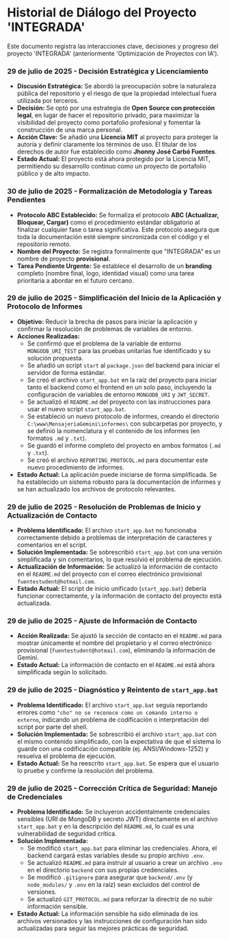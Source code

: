 # Historial de Diálogo del Proyecto 'INTEGRADA'

Este documento registra las interacciones clave, decisiones y progreso del proyecto 'INTEGRADA' (anteriormente 'Optimización de Proyectos con IA').

### 29 de julio de 2025 - Decisión Estratégica y Licenciamiento

- **Discusión Estratégica:** Se abordó la preocupación sobre la naturaleza pública del repositorio y el riesgo de que la propiedad intelectual fuera utilizada por terceros.
- **Decisión:** Se optó por una estrategia de **Open Source con protección legal**, en lugar de hacer el repositorio privado, para maximizar la visibilidad del proyecto como portafolio profesional y fomentar la construcción de una marca personal.
- **Acción Clave:** Se añadió una **Licencia MIT** al proyecto para proteger la autoría y definir claramente los términos de uso. El titular de los derechos de autor fue establecido como **Jhonny José Carbó Fuentes**.
- **Estado Actual:** El proyecto está ahora protegido por la Licencia MIT, permitiendo su desarrollo continuo como un proyecto de portafolio público y de alto impacto.

### 30 de julio de 2025 - Formalización de Metodología y Tareas Pendientes

- **Protocolo ABC Establecido:** Se formaliza el protocolo **ABC (Actualizar, Bloquear, Cargar)** como el procedimiento estándar obligatorio al finalizar cualquier fase o tarea significativa. Este protocolo asegura que toda la documentación esté siempre sincronizada con el código y el repositorio remoto.
- **Nombre del Proyecto:** Se registra formalmente que "INTEGRADA" es un nombre de proyecto **provisional**. 
- **Tarea Pendiente Urgente:** Se establece el desarrollo de un **branding** completo (nombre final, logo, identidad visual) como una tarea prioritaria a abordar en el futuro cercano.

### 29 de julio de 2025 - Simplificación del Inicio de la Aplicación y Protocolo de Informes

- **Objetivo:** Reducir la brecha de pasos para iniciar la aplicación y confirmar la resolución de problemas de variables de entorno.
- **Acciones Realizadas:**
    - Se confirmó que el problema de la variable de entorno `MONGODB_URI_TEST` para las pruebas unitarias fue identificado y su solución propuesta.
    - Se añadió un script `start` al `package.json` del backend para iniciar el servidor de forma estándar.
    - Se creó el archivo `start_app.bat` en la raíz del proyecto para iniciar tanto el backend como el frontend en un solo paso, incluyendo la configuración de variables de entorno `MONGODB_URI` y `JWT_SECRET`.
    - Se actualizó el `README.md` del proyecto con las instrucciones para usar el nuevo script `start_app.bat`.
    - Se estableció un nuevo protocolo de informes, creando el directorio `C:\www\MensajeriaGemini\informes\` con subcarpetas por proyecto, y se definió la nomenclatura y el contenido de los informes (en formatos `.md` y `.txt`).
    - Se guardó el informe completo del proyecto en ambos formatos (`.md` y `.txt`).
    - Se creó el archivo `REPORTING_PROTOCOL.md` para documentar este nuevo procedimiento de informes.
- **Estado Actual:** La aplicación puede iniciarse de forma simplificada. Se ha establecido un sistema robusto para la documentación de informes y se han actualizado los archivos de protocolo relevantes.

### 29 de julio de 2025 - Resolución de Problemas de Inicio y Actualización de Contacto

- **Problema Identificado:** El archivo `start_app.bat` no funcionaba correctamente debido a problemas de interpretación de caracteres y comentarios en el script.
- **Solución Implementada:** Se sobrescribió `start_app.bat` con una versión simplificada y sin comentarios, lo que resolvió el problema de ejecución.
- **Actualización de Información:** Se actualizó la información de contacto en el `README.md` del proyecto con el correo electrónico provisional `fuentestudent@hotmail.com`.
- **Estado Actual:** El script de inicio unificado (`start_app.bat`) debería funcionar correctamente, y la información de contacto del proyecto está actualizada.

### 29 de julio de 2025 - Ajuste de Información de Contacto

- **Acción Realizada:** Se ajustó la sección de contacto en el `README.md` para mostrar únicamente el nombre del propietario y el correo electrónico provisional (`fuentestudent@hotmail.com`), eliminando la información de Gemini.
- **Estado Actual:** La información de contacto en el `README.md` está ahora simplificada según lo solicitado.

### 29 de julio de 2025 - Diagnóstico y Reintento de `start_app.bat`

- **Problema Identificado:** El archivo `start_app.bat` seguía reportando errores como `"cho" no se reconoce como un comando interno o externo`, indicando un problema de codificación o interpretación del script por parte del shell.
- **Solución Implementada:** Se sobrescribió el archivo `start_app.bat` con el mismo contenido simplificado, con la expectativa de que el sistema lo guarde con una codificación compatible (ej. ANSI/Windows-1252) y resuelva el problema de ejecución.
- **Estado Actual:** Se ha reescrito `start_app.bat`. Se espera que el usuario lo pruebe y confirme la resolución del problema.

### 29 de julio de 2025 - Corrección Crítica de Seguridad: Manejo de Credenciales

- **Problema Identificado:** Se incluyeron accidentalmente credenciales sensibles (URI de MongoDB y secreto JWT) directamente en el archivo `start_app.bat` y en la descripción del `README.md`, lo cual es una vulnerabilidad de seguridad crítica.
- **Solución Implementada:**
    - Se modificó `start_app.bat` para eliminar las credenciales. Ahora, el backend cargará estas variables desde su propio archivo `.env`.
    - Se actualizó `README.md` para instruir al usuario a crear un archivo `.env` en el directorio `backend` con sus propias credenciales.
    - Se modificó `.gitignore` para asegurar que `backend/.env` (y `node_modules/` y `.env` en la raíz) sean excluidos del control de versiones.
    - Se actualizó `GIT_PROTOCOL.md` para reforzar la directriz de no subir información sensible.
- **Estado Actual:** La información sensible ha sido eliminada de los archivos versionados y las instrucciones de configuración han sido actualizadas para seguir las mejores prácticas de seguridad.